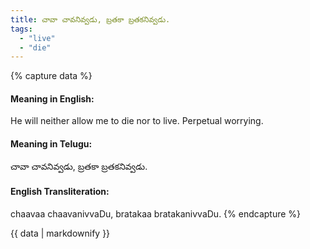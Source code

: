 ```yaml
---
title: చావా చావనివ్వడు, బ్రతకా బ్రతకనివ్వడు.
tags:
  - "live"
  - "die"
---
```


{% capture data %}
#### Meaning in English:
He will neither allow me to die nor to live.
Perpetual worrying.

#### Meaning in Telugu:
చావా చావనివ్వడు, బ్రతకా బ్రతకనివ్వడు.

#### English Transliteration:
chaavaa chaavanivvaDu, bratakaa bratakanivvaDu.
{% endcapture %}

<div class="notice">{{ data | markdownify }}</div>

